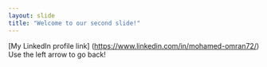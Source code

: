 ```yaml
---
layout: slide
title: "Welcome to our second slide!"
---
```

[My LinkedIn profile link] (https://www.linkedin.com/in/mohamed-omran72/)
Use the left arrow to go back!
